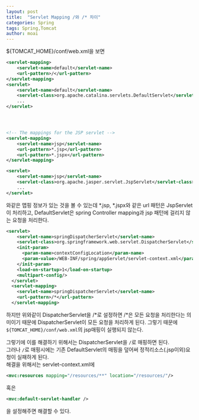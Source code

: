 ```yaml
---
layout: post
title:  "Servlet Mapping /와 /* 차이"
categories: Spring
tags: Spring,Tomcat
author: moai
---
```

${TOMCAT_HOME}/conf/web.xml을 보면
```xml
<servlet-mapping>
    <servlet-name>default</servlet-name>
    <url-pattern>/</url-pattern>
</servlet-mapping>
<servlet>
	<servlet-name>default</servlet-name>
	<servlet-class>org.apache.catalina.servlets.DefaultServlet</servlet-class>
	...
</servlet>




<!-- The mappings for the JSP servlet -->
<servlet-mapping>
    <servlet-name>jsp</servlet-name>
    <url-pattern>*.jsp</url-pattern>
    <url-pattern>*.jspx</url-pattern>
</servlet-mapping>

<servlet>
	<servlet-name>jsp</servlet-name>
	<servlet-class>org.apache.jasper.servlet.JspServlet</servlet-class>
	...
</servlet>
```




와같은 맵핑 정보가 있는 것을 볼 수 있는데 *.jsp, *.jspx와 같은 url 패턴은
JspServlet이 처리하고, DefaultServlet은 spring Controller mapping과 jsp 패턴에
걸리지 않는 요청을 처리한다.

```xml
<servlet>
    <servlet-name>springDispatcherServlet</servlet-name>
    <servlet-class>org.springframework.web.servlet.DispatcherServlet</servlet-class>
    <init-param>
      <param-name>contextConfigLocation</param-name>
      <param-value>/WEB-INF/spring/appServlet/servlet-context.xml</param-value>
    </init-param>
    <load-on-startup>1</load-on-startup>
    <multipart-config/>
  </servlet>
  <servlet-mapping>
    <servlet-name>springDispatcherServlet</servlet-name>
    <url-pattern>/*</url-pattern>
  </servlet-mapping>
```
하지만 위와같이 DispatcherServlet을 /*로 설정하면 /*은 모든 요청을 처리한다는 의미이기 때문에
DispatcherServlet이 모든 요청을 처리하게 된다. 그렇기 때문에 `${TOMCAT_HOME}/conf/web.xml`의 jsp매핑이 실행되지 않는다.
  
그렇기에 이를 해결하기 위해서는 DispatcherServlet을  `/`로 매핑하면 된다.  
그러나 `/`로 매핑시에는 기존 DefaultServlet의 매핑을 덮어써 정적리소스(.jsp이외)요청이 실패하게 된다.  
해결을 위해서는 servlet-context.xml에 
```xml
<mvc:resources mapping="/resources/**" location="/resources/"/>
```
혹은
```xml
<mvc:default-servlet-handler />
```
을 설정해주면 해결할 수 있다.



                                             
                                             
